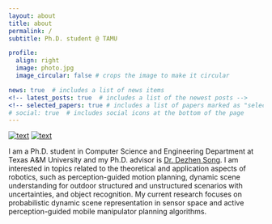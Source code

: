 ```yaml
---
layout: about
title: about
permalink: /
subtitle: Ph.D. student @ TAMU 

profile:
  align: right
  image: photo.jpg
  image_circular: false # crops the image to make it circular

news: true  # includes a list of news items 
<!-- latest_posts: true  # includes a list of the newest posts -->
<!-- selected_papers: true # includes a list of papers marked as "selected={true}" -->
# social: true  # includes social icons at the bottom of the page
---
```

[![text](https://img.shields.io/badge/LinkedIn-0077B5?style=for-the-badge&logo=linkedin&logoColor=white)](https://www.linkedin.com/in/syxie-/)
[![text](https://img.shields.io/badge/Gmail-D14836?style=for-the-badge&logo=gmail&logoColor=white)](mailto:sy.xie@tamu.edu)

I am a Ph.D. student in Computer Science and Engineering Department at Texas A&M University and my Ph.D. advisor is [Dr. Dezhen Song](https://people.engr.tamu.edu/dzsong/index.html). I am interested in topics related to the theoretical and application aspects of robotics,
such as perception-guided motion planning, dynamic scene understanding for outdoor structured and unstructured scenarios with uncertainties, and object recognition. My current research focuses on probabilistic dynamic scene representation in sensor space and active perception-guided mobile manipulator planning algorithms.

